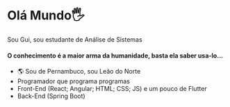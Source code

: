 # Olá Mundo🖐

Sou Gui, sou estudante de Análise de Sistemas

#### O conhecimento é a maior arma da humanidade, basta ela saber usa-lo...

- 🌎 Sou de Pernambuco, sou Leão do Norte
- Programador que programa programas
- Front-End (React; Angular; HTML; CSS; JS) e um pouco de Flutter
- Back-End (Spring Boot)
